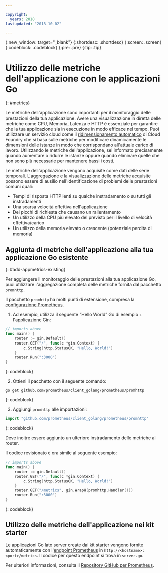```yaml
---

copyright:
  years: 2018
lastupdated: "2018-10-02"

---
```


{:new_window: target="_blank"}
{:shortdesc: .shortdesc}
{:screen: .screen}
{:codeblock: .codeblock}
{:pre: .pre}
{:tip: .tip}

# Utilizzo delle metriche dell'applicazione con le applicazioni Go
{: #metrics}

Le metriche dell'applicazione sono importanti per il monitoraggio delle prestazioni della tua applicazione. Avere una visualizzazione in diretta delle metriche come CPU, Memoria, Latenza e HTTP è essenziale per garantire che la tua applicazione sia in esecuzione in modo efficace nel tempo. Puoi utilizzare un servizio cloud come il [ridimensionamento automatico](/docs/services/Auto-Scaling/index.html) di Cloud Foundry che si basa sulle metriche per modificare dinamicamente le dimensioni delle istanze in modo che corrispondano all'attuale carico di lavoro. Utilizzando le metriche dell'applicazione, sei informato precisamente quando aumentare o ridurre le istanze oppure quando eliminare quelle che non sono più necessarie per mantenere bassi i costi. 

Le metriche dell'applicazione vengono acquisite come dati delle serie temporali. L'aggregazione e la visualizzazione delle metriche acquisite possono essere di ausilio nell'identificazione di problemi delle prestazioni comuni quali: 

* Tempi di risposta HTTP lenti su qualche instradamento o su tutti gli instradamenti 
* Una scarsa velocità effettiva nell'applicazione 
* Dei picchi di richiesta che causano un rallentamento 
* Un utilizzo della CPU più elevato del previsto per il livello di velocità effettiva/carico 
* Un utilizzo della memoria elevato o crescente (potenziale perdita di memoria) 

## Aggiunta di metriche dell'applicazione alla tua applicazione Go esistente 
{: #add-appmetrics-existing}

Per aggiungere il monitoraggio delle prestazioni alla tua applicazione Go, puoi utilizzare l'aggregazione completa delle metriche fornita dal pacchetto `promhttp`.

Il pacchetto `promhttp` ha molti punti di estensione, compresa la [configurazione Prometheus](https://github.com/prometheus/client_golang).

1. Ad esempio, utilizza il seguente “Hello World” Go di esempio + l'applicazione Gin:
  ```go
  // imports above
  func main() {
      router := gin.Default()
      router.GET("/", func(c *gin.Context) {
          c.String(http.StatusOK, "Hello, World!")
      }
      router.Run(":3000")
  }
  ```
  {: codeblock}

2. Ottieni il pacchetto con il seguente comando:
  ```
  go get github.com/prometheus/client_golang/prometheus/promhttp
  ```
  {: codeblock}

3. Aggiungi `promhttp` alle importazioni:
  ```go
  import "github.com/prometheus/client_golang/prometheus/promhttp"
  ```
  {: codeblock}

  Deve inoltre essere aggiunto un ulteriore instradamento delle metriche al router. 

  Il codice revisionato è ora simile al seguente esempio:
  ```go
  // imports above
  func main() {
      router := gin.Default()
      router.GET("/", func(c *gin.Context) {
          c.String(http.StatusOK, "Hello, World!")
      }
      router.GET("/metrics", gin.WrapH(promhttp.Handler()))
      router.Run(":3000")
  }
  ```
  {: codeblock}

## Utilizzo delle metriche dell'applicazione nei kit starter

Le applicazioni Go lato server create dai kit starter vengono fornite automaticamente con l'[endpoint Prometheus](https://prometheus.io/) in `http://<hostname>:<port>/metrics`. Il codice per questo endpoint si trova in `server.go`.

Per ulteriori informazioni, consulta il [Repository GitHub per Prometheus](https://github.com/prometheus/client_golang/).
